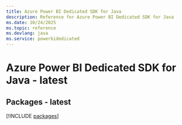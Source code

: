 ```yaml
---
title: Azure Power BI Dedicated SDK for Java
description: Reference for Azure Power BI Dedicated SDK for Java
ms.date: 10/24/2025
ms.topic: reference
ms.devlang: java
ms.service: powerbidedicated
---
```

# Azure Power BI Dedicated SDK for Java - latest
## Packages - latest
[!INCLUDE [packages](power-bi-dedicated-index.md)]